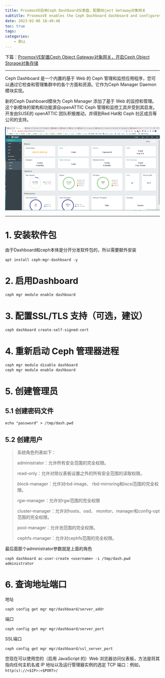 ```yaml
---
title: ProxmoxVE启用Ceph Dashboard仪表盘，配置Object Getaway对象网关
subtitle: ProxmoxVE enables the Ceph Dashboard dashboard and configures the Object Getaway object gateway
date: 2023-02-06 18:49:48
toc: true
tags: 
categories: 
    - 默认
---
```


下篇：[ProxmoxVE配置Ceph Object Gateway对象网关，开启Ceph Object Storage对象存储 ](https://blog.csdn.net/qq_35485875/article/details/128906309)

------

Ceph Dashboard 是一个内置的基于 Web 的 Ceph 管理和监控应用程序，您可以通过它检查和管理集群中的各个方面和资源。它作为Ceph Manager Daemon模块实现。

新的Ceph Dashboard模块为 Ceph Manager 添加了基于 Web 的监控和管理。这个新模块的架构和功能源自openATTIC Ceph 管理和监控工具并受到其启发。开发由SUSE的 openATTIC 团队积极推动，并得到Red Hat和 Ceph 社区成员等公司的支持。

![16936498705351693649870459.png](https://raw.githubusercontent.com/james-curtis/james-curtis.github.io/main/static/images/16936498705351693649870459.png)

------



# 1. 安装软件包

由于Dashboard和ceph本体是分开分发软件包的，所以需要额外安装

```
apt install ceph-mgr-dashboard -y
```



# 2. 启用Dashboard

```
ceph mgr module enable dashboard
```



# 3. 配置SSL/TLS 支持（可选，建议）

```
ceph dashboard create-self-signed-cert
```



# 4. 重新启动 Ceph 管理器进程

```
ceph mgr module disable dashboard
ceph mgr module enable dashboard
```



# 5. 创建管理员

## 5.1 创建密码文件

```
echo "password" > /tmp/dash.pwd
```



## 5.2 创建用户

> 系统角色列表如下：    
>
> administrator：允许所有安全范围的完全权限。
>
> read-only：允许对除仪表板设置之外的所有安全范围的读取权限。
>
> block-manager：允许对rbd-image、 rbd-mirroring和iscsi范围的完全权限。
>
> rgw-manager：允许对rgw范围的完全权限
>
> cluster-manager：允许对hosts、osd、 monitor、manager和config-opt范围的完全权限。
>
> pool-manager：允许池范围的完全权限。
>
> cephfs-manager：允许对cephfs范围的完全权限。

 最后面那个administrator参数就是上面的角色

```
ceph dashboard ac-user-create <username> -i /tmp/dash.pwd administrator
```



# 6. 查询地址端口

地址

```
ceph config get mgr mgr/dashboard/server_addr
```



端口

```
ceph config get mgr mgr/dashboard/server_port
```



SSL端口

```
ceph config get mgr mgr/dashboard/ssl_server_port
```



您现在可以使用您的（启用 JavaScript 的）Web 浏览器访问仪表板，方法是将其指向任何主机名或 IP 地址以及运行管理器实例的选定 TCP 端口：例如，`http(s)://<$IP>:<$PORT>/`